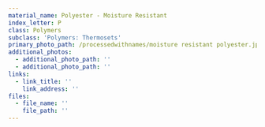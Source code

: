 ```yaml
---
material_name: Polyester - Moisture Resistant
index_letter: P
class: Polymers
subclass: 'Polymers: Thermosets'
primary_photo_path: /processedwithnames/moisture resistant polyester.jpeg
additional_photos:
  - additional_photo_path: ''
  - additional_photo_path: ''
links:
  - link_title: ''
    link_address: ''
files:
  - file_name: ''
    file_path: ''
---
```


